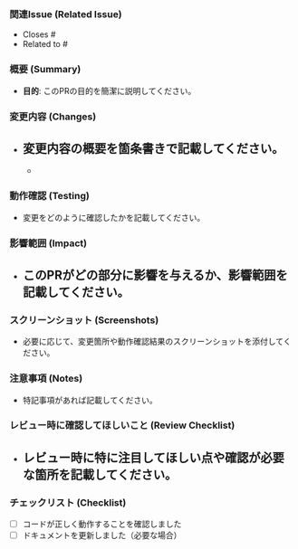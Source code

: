 ### 関連Issue (Related Issue)
- Closes #
- Related to #

### 概要 (Summary)
- **目的**: このPRの目的を簡潔に説明してください。

### 変更内容 (Changes)
- 変更内容の概要を箇条書きで記載してください。
  - 
  - 

### 動作確認 (Testing)
- 変更をどのように確認したかを記載してください。

### 影響範囲 (Impact)
- このPRがどの部分に影響を与えるか、影響範囲を記載してください。
  - 

### スクリーンショット (Screenshots)
- 必要に応じて、変更箇所や動作確認結果のスクリーンショットを添付してください。

### 注意事項 (Notes)
- 特記事項があれば記載してください。

### レビュー時に確認してほしいこと (Review Checklist)
- レビュー時に特に注目してほしい点や確認が必要な箇所を記載してください。
  - 

### チェックリスト (Checklist)
- [ ] コードが正しく動作することを確認しました
- [ ] ドキュメントを更新しました（必要な場合）
